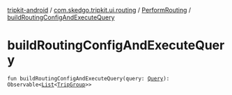 [tripkit-android](../../index.md) / [com.skedgo.tripkit.ui.routing](../index.md) / [PerformRouting](index.md) / [buildRoutingConfigAndExecuteQuery](./build-routing-config-and-execute-query.md)

# buildRoutingConfigAndExecuteQuery

`fun buildRoutingConfigAndExecuteQuery(query: `[`Query`](../../com.skedgo.android.common.model/-query/index.md)`): Observable<`[`List`](https://kotlinlang.org/api/latest/jvm/stdlib/kotlin.collections/-list/index.html)`<`[`TripGroup`](../../skedgo.tripkit.routing/-trip-group/index.md)`>>`